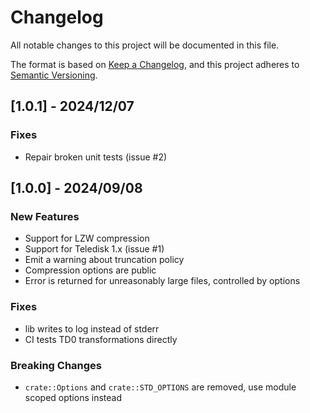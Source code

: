 # Changelog

All notable changes to this project will be documented in this file.

The format is based on [Keep a Changelog](https://keepachangelog.com/en/1.1.0/),
and this project adheres to [Semantic Versioning](https://semver.org/spec/v2.0.0.html).

## [1.0.1] - 2024/12/07

### Fixes

* Repair broken unit tests (issue #2)

## [1.0.0] - 2024/09/08

### New Features

* Support for LZW compression
* Support for Teledisk 1.x (issue #1)
* Emit a warning about truncation policy
* Compression options are public
* Error is returned for unreasonably large files, controlled by options

### Fixes

* lib writes to log instead of stderr
* CI tests TD0 transformations directly

### Breaking Changes

* `crate::Options` and `crate::STD_OPTIONS` are removed, use module scoped options instead